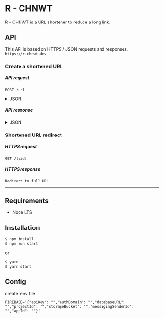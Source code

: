 R - CHNWT
=========

R - CHNWT is a URL shortener to reduce a long link.

API
---
This API is based on HTTPS / JSON requests and responses. `https://r.chnwt.dev`

### Create a shortened URL

##### API request
`POST /url`
<details>
<summary>JSON</summary>

```json
{
    "url": "[:fullURL]"
}
```
</details>

##### API response
<details>
<summary>JSON</summary>

```json
{
    "status": "success",
    "id": "[:id]",
    "shortUrl": "https://r.chnwt.dev/[:id]",
    "fullUrl": "[:fullURL]"
}
```
</details>


### Shortened URL redirect

##### HTTPS request
`GET /[:id]`

##### HTTPS response
`Redirect to full URL`

_____

## Requirements

- Node LTS

## Installation

```sh
$ npm install
$ npm run start
```

or

```sh
$ yarn
$ yarn start
```

## Config

create .env file

```
FIREBASE='{"apiKey": "","authDomain": "","databaseURL": "","projectId": "","storageBucket": "","messagingSenderId": "","appId": ""}'
```
